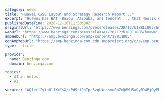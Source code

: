 ```yaml
---
category: news
title: "Huawei CASE Layout and Strategy Research Report..."
excerpt: "Huawei has BAT (Baidu, Alibaba, and Tencent ... that Neolix developed self-driving delivery system; that DeepRoute.ai developed the solution for container trucks at ports; that i-Tage Technology ..."
publishedDateTime: 2020-12-16T11:50:00Z
originalUrl: "https://www.benzinga.com/pressreleases/20/12/b18811805/huawei-case-layout-and-strategy-research-report-2020-huaweis-automotive-business-route-is-to-first"
webUrl: "https://www.benzinga.com/pressreleases/20/12/b18811805/huawei-case-layout-and-strategy-research-report-2020-huaweis-automotive-business-route-is-to-first"
ampWebUrl: "https://amp.benzinga.com/amp/content/18811805"
cdnAmpWebUrl: "https://amp-benzinga-com.cdn.ampproject.org/c/s/amp.benzinga.com/amp/content/18811805"
type: article

provider:
  name: Benzinga.com
  domain: benzinga.com

topics:
  - AI in Autos
  - AI

secured: "WQlerlZyia6l1XxYsX//Pd9cfQhTpc5zgUNuesvuRnZmQ6WU5aGyRO4PjQyFMD+aiMH1umr9Ezj5//fHlq1vSUOCCclKK0tmyyRvJqGfBBfVmq6CvGl6erTNsMINTAEut4TceGuMb05RVrr/BB3E3SkHAMKAsyBGzDUuf7mODT65lw5qejUsgZPmK1gB7pI4xtLcVOscFP9Qfli76oYg3FXt6eCH4h21UDlitGMWJk81CQaVlkGpqRfDOf9P9nr4soMOYSb4rGNSgKQ4Zo08/x45jWsvw5cL95lO+Qhc4rPX9CrOe2z60kbrREeGC1Vn+c7r3uMKiDRWQcspjzfdpGh/ygaVpiu0rTb8L3XBfk0=;TO03kYpfLe5OGXZhVoyOPA=="
---
```


